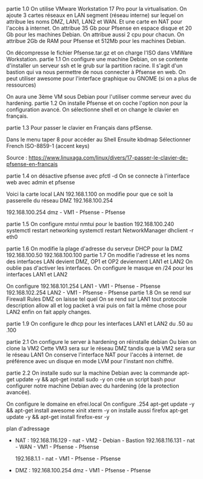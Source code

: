 partie 1.0
On utilise VMware Workstation 17 Pro pour la virtualisation.
On ajoute 3 cartes réseaux en LAN segment (réseau interne) sur lequel on attribue les noms DMZ, LAN1, LAN2 et WAN. Et une carte en NAT pour l'accès à internet.
On attribue 35 Gb pour Pfsense en espace disque et 20 Gb pour les machines Debian. On attribue aussi 2 cpu pour chacun. 
On attribue 2Gb de RAM pour Pfsense et 512Mb pour les machines Debian.

On décompresse le fichier Pfsense.tar.gz et on charge l'ISO dans VMWare Workstation.
partie 1.1
On configure une machine Debian, on se contente d'installer un serveur ssh et le grub sur la partition racine. Il s'agit d'un bastion qui va nous permettre de nous connecter à Pfsense en web. 
On peut utiliser awesome pour l'interface graphique ou GNOME (si on a plus de ressources)

On aura une 3ème VM sous Debian pour l'utiliser comme serveur avec du hardening. 
partie 1.2
On installe Pfsense et on coche l'option non pour la configuration avancé. 
On sélectionne shell et on change le clavier en français.

partie 1.3
Pour passer le clavier en Français dans pfSense.

Dans le menu taper 8 pour accéder au Shell
Ensuite kbdmap
Sélectionner French ISO-8859-1 (accent keys)

Source : https://www.linuxaga.com/linux/divers/17-passer-le-clavier-de-pfsense-en-francais

partie 1.4
on désactive pfsense avec pfctl -d
On se connecte à l'interface web avec admin et pfsense

Voici la carte local LAN 192.168.1.100
on modifie pour que ce soit la passerelle du réseau DMZ 192.168.100.254

192.168.100.254 dmz  - VM1 - Pfsense - Pfsense




partie 1.5
On configure *mntui* nmtui pour le bastion
192.168.100.240 
systemctl restart networking
systemctl restart NetworkManager
dhclient -r eth0

partie 1.6
On modifie la plage d'adresse du serveur DHCP pour la DMZ
192.168.100.50 192.168.100.100
partie 1.7
On modifie l'adresse et les noms des interfaces LAN devient DMZ,  OP1 et OP2 deviennent LAN1 et LAN2
On oublie pas d'activer les interfaces.
On configure le masque en /24 pour les interfaces LAN1 et LAN2

On configure 
192.168.101.254 LAN1  - VM1 - Pfsense - Pfsense
192.168.102.254 LAN2  - VM1 - Pfsense - Pfsense
partie 1.8
On se rend sur Firewall Rules DMZ on laisse tel quel
On se rend sur LAN1
tout protocole
description allow all et log packet à vrai
puis on fait la même chose pour LAN2
enfin on fait apply changes. 


partie 1.9
On configure le dhcp pour les interfaces LAN1 et LAN2
du .50 au .100

partie 2.1
On configure le server à hardening on réinstalle debian
Ou bien on clone la VM2 
Cette VM3 sera sur le réseau DMZ tandis que la VM2 sera sur le réseau LAN1
On conserve l'interface NAT pour l'accès à internet.
de préférence avec un disque en mode LVM pour l'instant non chiffré.
 
partie 2.2
On installe sudo sur la machine Debian avec la commande
apt-get update -y && apt-get install sudo -y
on crée un script bash pour configurer notre machine Debian avec du hardening (de la protection avancée).

On configure le domaine en efrei.local
On configure .254
apt-get update -y && apt-get install awesome xinit  xterm -y
on installe aussi firefox 
apt-get update -y && apt-get install firefox-esr  -y




plan d'adressage
- NAT : 
    192.168.116.129 - nat - VM2 - Debian - Bastion
    192.168.116.131 - nat - WAN - VM1 - Pfsense - Pfsense


    192.168.1.1 - nat - VM1 - Pfsense - Pfsense
- DMZ :
    192.168.100.254 dmz  - VM1 - Pfsense - Pfsense